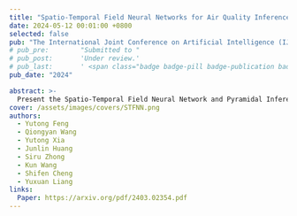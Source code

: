 ```yaml
---
title: "Spatio-Temporal Field Neural Networks for Air Quality Inference"
date: 2024-05-12 00:01:00 +0800
selected: false
pub: "The International Joint Conference on Artificial Intelligence (IJCAI)"
# pub_pre:        "Submitted to "
# pub_post:       'Under review.'
# pub_last:       ' <span class="badge badge-pill badge-publication badge-success">Spotlight</span>'
pub_date: "2024"

abstract: >-
  Present the Spatio-Temporal Field Neural Network and Pyramidal Inference framework, which integrate field and graph perspectives to achieve state-of-the-art nationwide air quality inference in Mainland China.
cover: /assets/images/covers/STFNN.png
authors:
  - Yutong Feng
  - Qiongyan Wang
  - Yutong Xia
  - Junlin Huang
  - Siru Zhong
  - Kun Wang
  - Shifen Cheng
  - Yuxuan Liang
links:
  Paper: https://arxiv.org/pdf/2403.02354.pdf
---
```

